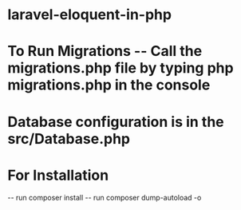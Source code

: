 # laravel-eloquent-in-php
# To Run Migrations -- Call the migrations.php file by typing php migrations.php in the console
# Database configuration is in the src/Database.php

# For Installation
  -- run composer install
  -- run composer dump-autoload -o
